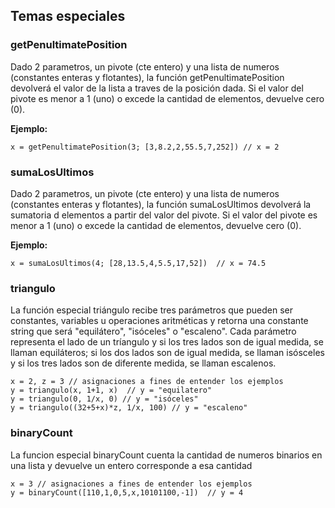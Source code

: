 ## Temas especiales

### getPenultimatePosition 
Dado 2 parametros, un pivote (cte entero) y una lista de numeros (constantes enteras y flotantes), la función getPenultimatePosition devolverá el valor de la lista a traves de la posición dada. Si el valor del pivote es menor a 1 (uno) o excede la cantidad de elementos, devuelve cero (0).

**Ejemplo:**
```
x = getPenultimatePosition(3; [3,8.2,2,55.5,7,252]) // x = 2
```

### sumaLosUltimos
Dado 2 parametros, un pivote (cte entero) y una lista de numeros (constantes enteras y flotantes), la función sumaLosUltimos devolverá la sumatoria d elementos a partir del valor del pivote. Si el valor del pivote es menor a 1 (uno) o excede la cantidad de elementos, devuelve cero (0).

**Ejemplo:**
```
x = sumaLosUltimos(4; [28,13.5,4,5.5,17,52])  // x = 74.5
```

### triangulo
La función especial triángulo recibe tres parámetros que pueden ser constantes, variables u operaciones aritméticas y retorna una constante string que será "equilátero", "isóceles" o "escaleno". Cada parámetro representa el lado de un tríangulo y si los tres lados son de igual medida, se llaman equiláteros; si los dos lados son de igual medida, se llaman isósceles y si los tres lados son de diferente medida, se llaman escalenos.
```
x = 2, z = 3 // asignaciones a fines de entender los ejemplos
y = triangulo(x, 1+1, x)  // y = "equilatero"
y = triangulo(0, 1/x, 0) // y = "isóceles"
y = triangulo((32+5+x)*z, 1/x, 100) // y = "escaleno"
```

### binaryCount
La funcion especial binaryCount cuenta la cantidad de numeros binarios en una lista y devuelve un entero corresponde a esa cantidad
```
x = 3 // asignaciones a fines de entender los ejemplos
y = binaryCount([110,1,0,5,x,10101100,-1])  // y = 4
```
